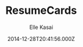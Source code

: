 ---
title: ResumeCards
github: https://github.com/ellekasai/resumecards/
demo: https://ellekasai.github.io/resumecards/
author: Elle Kasai
ssg:
  - Jekyll
cms:
  - Markdown
date: 2014-12-28T20:41:56.000Z
description: >-
  A Markdown based resume generator. It looks great on mobile/desktop and can be
  saved as PDF.
draft: true
publish_date: '2014-12-28T20:41:56Z'
update_date: '2018-07-16T06:12:46Z'
github_star: 725
github_fork: 237
---